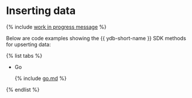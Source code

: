 # Inserting data

{% include [work in progress message](../_includes/addition.md) %}

Below are code examples showing the {{ ydb-short-name }} SDK methods for upserting data:

{% list tabs %}

- Go

  {% include [go.md](_includes/go.md) %}

{% endlist %}

